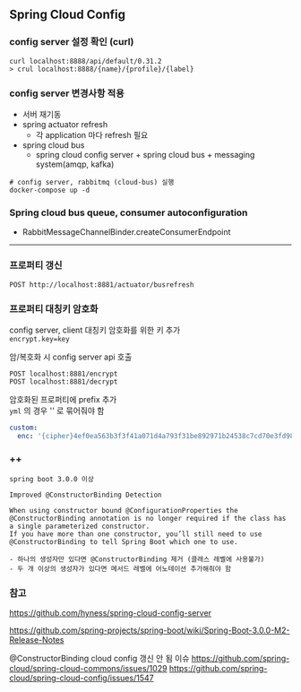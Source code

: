 ## Spring Cloud Config

### config server 설정 확인 (curl)
```
curl localhost:8888/api/default/0.31.2
> crul localhost:8888/{name}/{profile}/{label}
```

### config server 변경사항 적용

- 서버 재기동
- spring actuator refresh
    - 각 application 마다 refresh 필요
- spring cloud bus
    - spring cloud config server + spring cloud bus + messaging system(amqp, kafka)

```
# config server, rabbitmq (cloud-bus) 실행
docker-compose up -d
```

### Spring cloud bus queue, consumer autoconfiguration
- RabbitMessageChannelBinder.createConsumerEndpoint



---

### 프로퍼티 갱신
```
POST http://localhost:8881/actuator/busrefresh
```

### 프로퍼티 대칭키 암호화
config server, client 대칭키 암호화를 위한 키 추가<br/>
`encrypt.key=key`

암/복호화 시 config server api 호출
```
POST localhost:8881/encrypt
POST localhost:8881/decrypt
```

암호화된 프로퍼티에 prefix 추가<br/>
`yml` 의 경우 '' 로 묶어줘야 함
```yml
custom:
  enc: '{cipher}4ef0ea563b3f3f41a071d4a793f31be892971b24538c7cd70e3fd98c3a59afd6'
```

### ++
```
spring boot 3.0.0 이상 

Improved @ConstructorBinding Detection

When using constructor bound @ConfigurationProperties the @ConstructorBinding annotation is no longer required if the class has a single parameterized constructor. 
If you have more than one constructor, you’ll still need to use @ConstructorBinding to tell Spring Boot which one to use.

- 하나의 생성자만 있다면 @ConstructorBinding 제거 (클래스 레벨에 사용불가)
- 두 개 이상의 생성자가 있다면 메서드 레벨에 어노테이션 추가해줘야 함
```


### 참고

https://github.com/hyness/spring-cloud-config-server

https://github.com/spring-projects/spring-boot/wiki/Spring-Boot-3.0.0-M2-Release-Notes

@ConstructorBinding cloud config 갱신 안 됨 이슈
https://github.com/spring-cloud/spring-cloud-commons/issues/1029
https://github.com/spring-cloud/spring-cloud-config/issues/1547